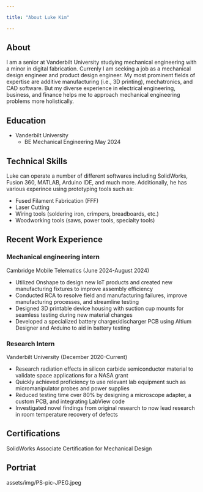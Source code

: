 ```yaml
---

title: "About Luke Kim"

---
```

## About
I am a senior at Vanderbilt University studying mechanical engineering with a minor in digital fabrication. Currenly I am seeking a job as a mechanical design engineer and product design engineer. My most prominent fields of expertise are additive manufacturing (i.e., 3D printing), mechatronics, and CAD software. But my diverse experience in electrical engineering, business, and finance helps me to approach mechanical engineering problems more holistically.

## Education

* Vanderbilt University
  * BE Mechanical Engineering May 2024

## Technical Skills

Luke can operate a number of different softwares including SolidWorks, Fusion 360, MATLAB, Arduino IDE, and much more. Additionally, he has various experince using prototyping tools such as:

* Fused Filament Fabrication (FFF)
* Laser Cutting
* Wiring tools (soldering iron, crimpers, breadboards, etc.)
* Woodworking tools (saws, power tools, specialty tools)

## Recent Work Experience

### Mechanical engineering intern
Cambridge Mobile Telematics (June 2024-August 2024)
* Utilized Onshape to design new IoT products and created new manufacturing fixtures to improve assembly efficiency
* Conducted RCA to resolve field and manufacturing failures, improve manufacturing processes, and streamline testing
* Designed 3D printable device housing with suction cup mounts for seamless testing during new material changes
* Developed a specialized battery charger/discharger PCB using Altium Designer and Arduino to aid in battery testing

### Research Intern
Vanderbilt University (December 2020-Current)
* Research radiation effects in silicon carbide semiconductor material to validate space applications for a NASA grant 
* Quickly achieved proficiency to use relevant lab equipment such as micromanipulator probes and power supplies
* Reduced testing time over 80% by designing a microscope adapter, a custom PCB, and integrating LabView code
* Investigated novel findings from original research to now lead research in room temperature recovery of defects

## Certifications
SolidWorks Associate Certification for Mechanical Design

## Portriat 

assets/img/PS-pic-JPEG.jpeg
